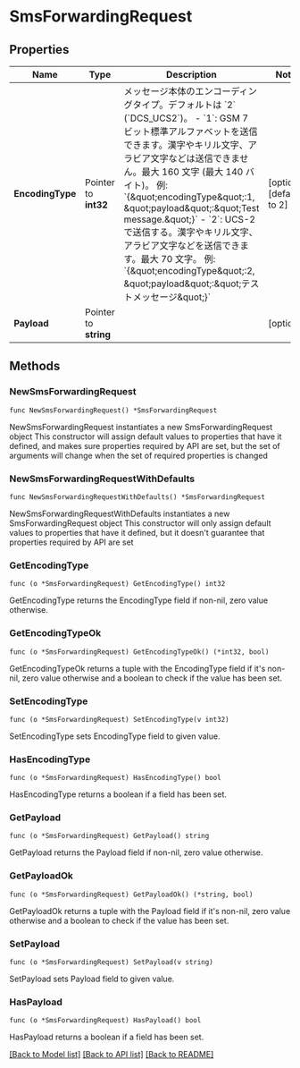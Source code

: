 # SmsForwardingRequest

## Properties

Name | Type | Description | Notes
------------ | ------------- | ------------- | -------------
**EncodingType** | Pointer to **int32** | メッセージ本体のエンコーディングタイプ。デフォルトは &#x60;2&#x60; (&#x60;DCS_UCS2&#x60;)。 - &#x60;1&#x60;: GSM 7 ビット標準アルファベットを送信できます。漢字やキリル文字、アラビア文字などは送信できません。最大 160 文字 (最大 140 バイト)。      例: &#x60;{\&quot;encodingType\&quot;:1, \&quot;payload\&quot;:\&quot;Test message.\&quot;}&#x60; - &#x60;2&#x60;: UCS-2 で送信する。漢字やキリル文字、アラビア文字などを送信できます。最大 70 文字。      例: &#x60;{\&quot;encodingType\&quot;:2, \&quot;payload\&quot;:\&quot;テストメッセージ\&quot;}&#x60;  | [optional] [default to 2]
**Payload** | Pointer to **string** |  | [optional] 

## Methods

### NewSmsForwardingRequest

`func NewSmsForwardingRequest() *SmsForwardingRequest`

NewSmsForwardingRequest instantiates a new SmsForwardingRequest object
This constructor will assign default values to properties that have it defined,
and makes sure properties required by API are set, but the set of arguments
will change when the set of required properties is changed

### NewSmsForwardingRequestWithDefaults

`func NewSmsForwardingRequestWithDefaults() *SmsForwardingRequest`

NewSmsForwardingRequestWithDefaults instantiates a new SmsForwardingRequest object
This constructor will only assign default values to properties that have it defined,
but it doesn't guarantee that properties required by API are set

### GetEncodingType

`func (o *SmsForwardingRequest) GetEncodingType() int32`

GetEncodingType returns the EncodingType field if non-nil, zero value otherwise.

### GetEncodingTypeOk

`func (o *SmsForwardingRequest) GetEncodingTypeOk() (*int32, bool)`

GetEncodingTypeOk returns a tuple with the EncodingType field if it's non-nil, zero value otherwise
and a boolean to check if the value has been set.

### SetEncodingType

`func (o *SmsForwardingRequest) SetEncodingType(v int32)`

SetEncodingType sets EncodingType field to given value.

### HasEncodingType

`func (o *SmsForwardingRequest) HasEncodingType() bool`

HasEncodingType returns a boolean if a field has been set.

### GetPayload

`func (o *SmsForwardingRequest) GetPayload() string`

GetPayload returns the Payload field if non-nil, zero value otherwise.

### GetPayloadOk

`func (o *SmsForwardingRequest) GetPayloadOk() (*string, bool)`

GetPayloadOk returns a tuple with the Payload field if it's non-nil, zero value otherwise
and a boolean to check if the value has been set.

### SetPayload

`func (o *SmsForwardingRequest) SetPayload(v string)`

SetPayload sets Payload field to given value.

### HasPayload

`func (o *SmsForwardingRequest) HasPayload() bool`

HasPayload returns a boolean if a field has been set.


[[Back to Model list]](../README.md#documentation-for-models) [[Back to API list]](../README.md#documentation-for-api-endpoints) [[Back to README]](../README.md)


